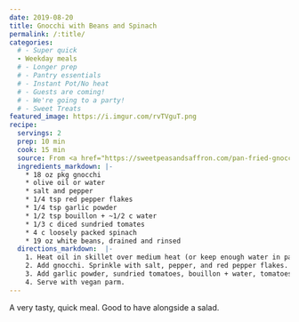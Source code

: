 ```yaml
---
date: 2019-08-20
title: Gnocchi with Beans and Spinach
permalink: /:title/
categories:
  # - Super quick
  - Weekday meals
  # - Longer prep
  # - Pantry essentials
  # - Instant Pot/No heat
  # - Guests are coming!
  # - We're going to a party!
  # - Sweet Treats
featured_image: https://i.imgur.com/rvTVguT.png
recipe:
  servings: 2
  prep: 10 min
  cook: 15 min
  source: From <a href="https://sweetpeasandsaffron.com/pan-fried-gnocchi-with-sundried-tomatoes-and-white-beans/">Sweet Peas and Saffron</a>
  ingredients_markdown: |-
    * 18 oz pkg gnocchi
    * olive oil or water
    * salt and pepper
    * 1/4 tsp red pepper flakes
    * 1/4 tsp garlic powder
    * 1/2 tsp bouillon + ~1/2 c water
    * 1/3 c diced sundried tomates
    * 4 c loosely packed spinach
    * 19 oz white beans, drained and rinsed
  directions_markdown:  |-
    1. Heat oil in skillet over medium heat (or keep enough water in pan to keep gnocchi from sticking)
    2. Add gnocchi. Sprinkle with salt, pepper, and red pepper flakes.  Cook for 8-10 minutes, stirring occasionally
    3. Add garlic powder, sundried tomatoes, bouillon + water, tomatoes, spinach, and beans.  Cook until heated through.  
    4. Serve with vegan parm.
---
```

A very tasty, quick meal.  Good to have alongside a salad.